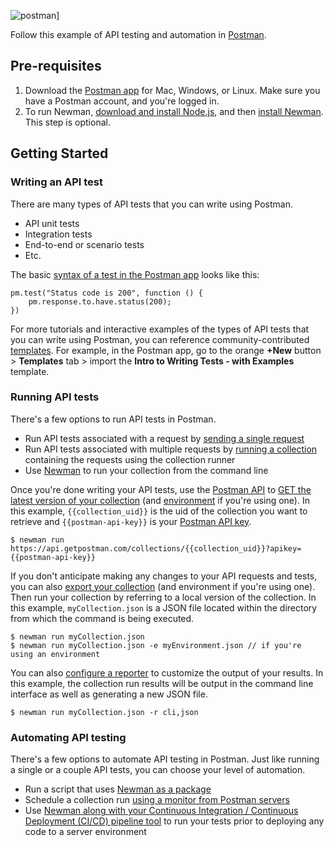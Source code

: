 ![[postman](https://assets.getpostman.com/common-share/postman-logo-horizontal-320x132.png)](https://assets.getpostman.com/common-share/postman-logo-horizontal-320x132.png)]

Follow this example of API testing and automation in [Postman](https://www.getpostman.com/).

## Pre-requisites
1. Download the [Postman app](https://www.getpostman.com/downloads/) for Mac, Windows, or Linux. Make sure you have a Postman account, and you're logged in.
1. To run Newman, [download and install Node.js](http://nodejs.org/download/), and then [install Newman](https://www.npmjs.org/package/newman). This step is optional.

## Getting Started

### Writing an API test

There are many types of API tests that you can write using Postman.

* API unit tests
* Integration tests
* End-to-end or scenario tests
* Etc.

The basic [syntax of a test in the Postman app](https://learning.getpostman.com/docs/postman/scripts/test_scripts) looks like this:

```
pm.test("Status code is 200", function () {
    pm.response.to.have.status(200);
})
```

For more tutorials and interactive examples of the types of API tests that you can write using Postman, you can reference community-contributed [templates](https://learning.getpostman.com/docs/postman/launching_postman/newbutton/#templates). For example, in the Postman app, go to the orange **+New** button > **Templates** tab > import the **Intro to Writing Tests - with Examples** template.

### Running API tests

There's a few options to run API tests in Postman.

* Run API tests associated with a request by [sending a single request](https://learning.getpostman.com/docs/postman/launching_postman/sending_the_first_request)
* Run API tests associated with multiple requests by [running a collection](https://learning.getpostman.com/docs/postman/collection_runs/intro_to_collection_runs) containing the requests using the collection runner
* Use [Newman](https://github.com/postmanlabs/newman) to run your collection from the command line

Once you're done writing your API tests, use the [Postman API](https://docs.api.getpostman.com/) to [GET the latest version of your collection](https://docs.api.getpostman.com/?version=latest#647806d5-492a-eded-1df6-6529b5dc685c) (and [environment](https://docs.api.getpostman.com/?version=latest#96c34392-1e36-d1cb-af89-1c95365184ab) if you're using one). In this example, `{{collection_uid}}` is the uid of the collection you want to retrieve and `{{postman-api-key}}` is your [Postman API key](https://docs.api.getpostman.com/?version=latest#authentication).

    $ newman run https://api.getpostman.com/collections/{{collection_uid}}?apikey={{postman-api-key}}

If you don't anticipate making any changes to your API requests and tests, you can also [export your collection](https://learning.getpostman.com/docs/postman/collections/data_formats/#exporting-postman-data) (and environment if you're using one). Then run your collection by referring to a local version of the collection. In this example, `myCollection.json` is a JSON file located within the directory from which the command is being executed.

    $ newman run myCollection.json
    $ newman run myCollection.json -e myEnvironment.json // if you're using an environment

You can also [configure a reporter](https://github.com/postmanlabs/newman#reporters) to customize the output of your results. In this example, the collection run results will be output in the command line interface as well as generating a new JSON file.

    $ newman run myCollection.json -r cli,json

### Automating API testing

There's a few options to automate API testing in Postman. Just like running a single or a couple API tests, you can choose your level of automation.

* Run a script that uses [Newman as a package](https://github.com/postmanlabs/newman#using-newman-as-a-library)
* Schedule a collection run [using a monitor from Postman servers](https://learning.getpostman.com/docs/postman/monitors/intro_monitors)
* Use [Newman along with your Continuous Integration / Continuous Deployment (CI/CD) pipeline tool](https://learning.getpostman.com/docs/postman/collection_runs/integration_with_jenkins) to run your tests prior to deploying any code to a server environment
